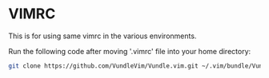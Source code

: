 VIMRC
=====

This is for using same vimrc in the various environments.


Run the following code after moving '.vimrc' file into your home directory:

```bash
git clone https://github.com/VundleVim/Vundle.vim.git ~/.vim/bundle/Vundle.vim
```
